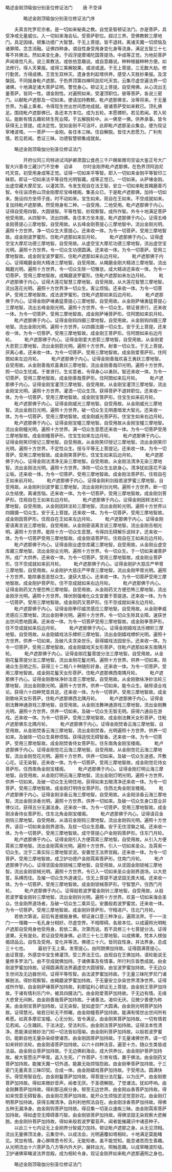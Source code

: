   略述金刚顶瑜伽分别圣位修证法门
　　唐 不空译




　　　　略述金刚顶瑜伽分别圣位修证法门序

　　夫真言陀罗尼宗者。是一切如来秘奥之教。自觉圣智顿证法门。亦是菩萨。具受净戒无量威仪。入一切如来海会坛。受菩萨职位。超过三界。受佛教敕三摩地门。具足因缘。顿集功德广大智慧。于无上菩提。皆不退转。离诸天魔一切烦恼及诸罪障。念念消融。证佛四种身。谓自性身受用身变化身等流身。满足五智三十七等不共佛法。然如来变化身。于阎浮提摩竭陀国菩提场。中成等正觉。为地前菩萨声闻缘觉凡夫。说三乘教法。或依他意趣说。或自意趣说。种种根器种种方便。如法修行。得人天果报。或得三乘解脱果。或进或退。于无上菩提。三无数大劫。修行勤苦。方得成佛。王宫生双林灭。遗身舍利起塔供养。感受人天胜妙果报。及涅槃因。不同报身毗卢遮那。于色界顶第四禅阿迦尼吒天宫。云集尽虚空遍法界一切诸佛。十地满足诸大菩萨证明。警觉身心。顿证无上菩提。自受用佛。从心流出无量菩萨。皆同一性。谓金刚性。对遍照如来。受灌顶职位。彼等菩萨。各说三密门。以献毗卢遮那及一切如来。便请加持教敕。毗卢遮那佛言。汝等将来。于无量世界。为最上乘者。令得现生世出世间悉地成就。彼诸菩萨受如来敕已。顶礼佛足。围绕毗卢遮那佛已。各还本方本位。成为五轮。本愿幖帜。若见若闻。若入轮坛。能断有情五趣轮转生死业障。于五解脱轮中。从一佛至一佛。供养承事。皆令获得无上菩提。成决定性。犹如金刚不可沮坏。此即毗卢遮那圣众集会。便为现证窣堵波塔。一一菩萨一一金刚。各住本三昧。住自解脱。皆住大悲愿力。广利有情。若见若闻。悉证三昧。功德智慧顿集成就矣。

　　略述金刚顶瑜伽分别圣位修证法门

　　　　开府仪同三司特进试鸿胪卿肃国公食邑三千户赐紫赠司空谥大鉴正号大广智大兴善寺三藏沙门不空奉　诏译
　　尔时金刚界毗卢遮那佛。在色界顶阿迦尼吒天宫。初受用身成等正觉。证得一切如来平等智。即入一切如来金刚平等智印三昧耶。即证一切如来法平等自性光明智藏。成等正觉已。一切如来。从萨埵金刚。出虚空藏大摩尼宝。以灌其顶。令发生观自在法王智。安立一切如来毗首羯磨善巧智。令往诣须弥山顶金刚摩尼宝峰楼阁。集圣众已。于是毗卢遮那佛。加持一切如来。施设四方坐师子座。时不动如来。宝生如来。观自在王如来。不空成就如来。复加持毗卢遮那佛。然受用身有二种。一自受用。二他受用。毗卢遮那佛于内心。证得自受用四智。大圆镜智。平等性智。妙观察智。成所作智。外令十地满足菩萨他受用故。从四智中。流出四佛。各住本方坐本座。毗卢遮那佛于内心。证得五峰金刚菩提心三摩地智。自受用故。从五峰金刚菩提心三摩地智中。流出金刚光明。遍照十方世界。净一切众生大菩提心。还来收一体。为令一切菩萨。受用三摩地智故。成金刚波罗蜜形。住毗卢遮那如来前月轮。
　　毗卢遮那佛于内心。证得虚空宝大摩尼功德三摩地智。自受用故。从虚空宝大摩尼功德三摩地智。流出虚空宝光明。遍照十方世界。令一切众生功德圆满。还来收一体。为令一切菩萨。受用三摩地智故。成金刚宝波罗蜜形。住毗卢遮那如来右边月轮。
　　毗卢遮那佛于内心。证得羯磨金刚大精进三摩地智。自受用故。从羯磨金刚大精进三摩地智。流出羯磨光明。遍照十方世界。令一切众生除一切懈怠。成大精进还来收一体。为令一切菩萨。受用三摩地智故。成羯磨波罗蜜形。住毗卢遮那如来左边月轮。
　　毗卢遮那佛于内心。证得大莲花智慧三摩地智。自受用故。从大莲花智慧三摩地智。流出莲花光明。遍照十方世界净一切众生。客尘烦恼。还来收一体。为令一切菩萨。受用三摩地智故。成法波罗蜜形。住毗卢遮那如来后边月轮。
　　毗卢遮那佛于内心。证得金刚萨埵勇猛菩提心三摩地智。自受用故。从金刚萨埵勇猛菩提心三摩地智。流出五峰金刚光明。遍照十方世界。令一切众生。顿证普贤行。还来收一体。为令一切菩萨。受用三摩地智故。成金刚萨埵菩萨形。住阿閦如来前月轮。
　　毗卢遮那佛于内心。证得金刚钩四摄三摩地智。自受用故。从金刚钩四摄三摩地智。流出金刚光明。遍照十方世界。以四摄法摄一切众生。安于无上菩提。还来收一体。为令一切菩萨。受用三摩地智故。成金刚王菩萨形。住阿閦如来右边月轮。
　　毗卢遮那佛于内心。证得金刚爱大悲箭三摩地智。自受用故。从金刚爱大悲箭三摩地智。流出金刚箭光明。遍照十方世界。射害一切众生。于无上菩提。厌离心者。还来收一体。为令一切菩萨。受用三摩地智故。成金刚爱菩萨形。住阿閦如来左边月轮。
　　毗卢遮那佛于内心。证得金刚善哉欢喜王勇跃三摩地智。自受用故。从金刚善哉欢喜勇跃三摩地智。流出金刚善哉印光明。遍照十方世界。照一切众生忧戚。于普贤行。生劣意者。令得身心以勇跃。智还来收一体。为令一切菩萨。受用三摩地智故。成金刚善哉菩萨形。住阿閦如来后月轮。
　　毗卢遮那佛于内心。证得金刚宝灌顶三摩地智。自受用故。从金刚宝灌顶三摩地智。流出金刚宝光明。遍照十方世界。灌洒一切众生顶。获得菩萨不退转职位。还来收一体。为令一切菩萨。受用三摩地智故。成金刚宝菩萨形。住宝生如来前月轮。
　　毗卢遮那佛于内心。证得金刚威光三摩地智。自受用故。从金刚威光三摩地智。流出金刚日光明。遍照十方世界。破一切众生无明愚暗发大智光。还来收一体。为令一切菩萨。受用三摩地智故。成金刚威光菩萨形。住宝生如来右边月轮。
　　毗卢遮那佛于内心。证得金刚宝幢三摩地智。自受用故从金刚宝幢三摩地智。流出金刚幢光明。遍照十方世界。满一切众生意愿还来收一体。为令一切菩萨受用三摩地智故。成金刚幢菩萨形。住宝生如来左边月轮。
　　毗卢遮那佛于内心。证得金刚笑印授记三摩地智。自受用故。从金刚笑印授记三摩地智。流出金刚笑印光明。遍照十方世界。不定性众生。授与平等无上菩提记。还来收一体。为令一切菩萨。受用三摩地智故。成金刚笑菩萨形。住宝生如来后边月轮。
　　毗卢遮那佛于内心。证得金刚法清净无染三摩地智。自受用故。从金刚法清净无染三摩地智。流出金刚法光明。遍照十方世界。净除一切众生五欲身心。清净犹如莲花不染尘垢。还来收一体。为令一切菩萨。受用三摩地智故。成金刚法菩萨形。住观自在王如来前月轮。
　　毗卢遮那佛于内心。证得金刚利剑般若波罗蜜三摩地智。自受用故。从金刚利剑波罗蜜三摩地智。流出金刚利剑光明。遍照十方世界。断一切众生结使。离诸苦恼。还来收一体。为令一切菩萨。受用三摩地智故。成金刚剑菩萨形。住观自在王如来右边月轮。
　　毗卢遮那佛于内心。证得金刚因转法轮三摩地智。自受用故。从金刚因转法轮三摩地智。流出金刚轮光明。遍照十方世界以四摄摄一切众生。安于无上菩提。还来收一体。为令一切菩萨。受用三摩地智故。成金刚因菩萨形。住观自在王如来左边月轮。
　　毗卢遮那佛于内心。证得金刚密语离言说三摩地智。自受用故。从金刚密语离言说三摩地智。流出金刚舌相光明。遍照十方世界。能除十方一切众生恶慧。令得四无碍解乐说辩才。还来收一体。为令一切菩萨受用三摩地智故。成金刚语菩萨形。住观自在王如来后边月轮。
　　毗卢遮那佛于内心。证得金刚业虚空库藏三摩地智。自受用故。从金刚业虚空库藏三摩地智。流出金刚业光明。遍照十方世界。令一切众生。于一切如来诸菩萨所。成广大供养。还来收一体。为令一切菩萨。受用三摩地智故。成金刚业菩萨形。住不空成就如来前月轮。
　　毗卢遮那佛于内心。证得金刚护大慈庄严甲胄三摩地智。自受用故。从金刚护大慈庄严甲胄三摩地智。流出金刚甲胄光明。遍照十方世界。能除暴恶恚怒众生。速获大慈心。还来收一体。为令一切菩萨受用三摩地智故。成金刚护菩萨形。住不空成就如来右边月轮。
　　毗卢遮那佛于内心。证得金刚药叉方便恐怖三摩地智。自受用故。从金刚药叉方便恐怖三摩地智。流出金刚牙光明。遍照十方世界。降伏刚强难化众生安置于菩提道。还来收一体。为令一切菩萨。受用三摩地智故。成金刚药叉菩萨形。住不空成就如来左边月轮。
　　毗卢遮那佛于内心。证得金刚拳印威灵感应三摩地智。自受用故。从金刚拳威灵感应三摩地智。流出金刚拳光明。遍照十方世界。令一切众生除其业障。速获世出世间悉地圆满。还来收一体。为令一切菩萨受用三摩地智故。成金刚拳菩萨形。住不空成就如来后边月轮。
　　毗卢遮那佛于内心。证得金刚嬉戏法乐幖帜三摩地智。自受用故。从金刚嬉戏法乐幖帜三摩地智。流出金刚嬉戏幖帜光明。遍照十方世界。供养一切如来。及破凡夫贪染世乐。获得嬉戏法园安乐。还来收一体。为令一切菩萨。受用三摩地智故。成金刚嬉戏天女形菩萨。住毗卢遮那如来东南隅月轮。
　　毗卢遮那佛于内心。证得金刚花鬘菩提分法三摩地智。自受用故。从金刚花鬘菩提分法三摩地智。流出金刚花鬘光明。遍照十方世界。供养一切如来。除诸众生丑陋之形。获得三十二相八十种随形好身。还来收一体。为令一切菩萨。受用三摩地智故。成金刚花鬘天女形菩萨。住毗卢遮那佛西南隅月轮。
　　毗卢遮那佛于内心。证得金刚歌咏净妙法音三摩地智。自受用故。从金刚歌咏净妙法轮三摩地智。流出金刚歌光明。遍照十方世界。供养一切如来。能令众生。破除语业戏论。获得六十四种梵音具足。还来收一体。为令一切菩萨。受用三摩地智故。成金刚歌咏天女形菩萨。住毗卢遮那佛西北隅月轮。
　　毗卢遮那佛于内心。证得金刚法舞神通游戏三摩地智。自受用故。从金刚法舞神通游戏三摩地智。流出金刚舞光明。遍照十方世界。供养一切如来。及破一切众生无智无明。获得六通自在游戏。还来收一体。为令一切菩萨。受用三摩地智故。成金刚法舞天女形菩萨。住毗卢遮那佛东北隅月轮。
　　毗卢遮那佛于内心。证得金刚焚香云海三摩地智。自受用故。从金刚焚香云海三摩地智。流出金刚焚香。光明遍照十方世界。供养一切如来。及破除一切众生臭秽烦恼。获得适悦无碍智香。还来收一体。为令一切菩萨。受用三摩地智故。成金刚焚香侍女菩萨形。住东南角金刚宝楼阁。
　　毗卢遮那佛于内心。证得金刚觉花云海三摩地智。自受用故。从金刚觉花云海三摩地智。流出金刚觉花光明。遍照十方世界。供养一切如来。及破一切众生迷惑。开敷心花。证无染智。还来收一体。为令一切菩萨。受用三摩地智故。成金刚觉花侍女菩萨形。住西南角金刚宝楼阁。
　　毗卢遮那佛于内心。证得金刚灯明云海三摩地智。自受用故。从金刚灯明云海三摩地智。流出金刚灯明光明。遍照十方世界。供养一切如来。及破一切众生无明住地。获得如来五眼清净还来收一体。为令一切菩萨。受用三摩地智故。成金刚灯明侍女菩萨形。住西北角金刚宝楼阁。
　　毗卢遮那佛于内心。证得金刚涂香云海三摩地智。自受用故。从金刚涂香云海三摩地智。流出金刚涂香光明。遍照十方世界。供养一切如来。及破一切众生身口意业非律仪过。获得五分无漏法身。还来收一体。为令一切菩萨。受用三摩地智故。成金刚涂香侍女菩萨形。住东北角金刚宝楼阁。
　　毗卢遮那佛于内心。证得请召金刚钩三摩地智。自受用故。从请召金刚钩三摩地智。流出金刚钩光明。遍照十方世界。请召一切如来金刚界道场。及拔一切众生恶趣。安于无住涅槃之城。还来收一体。为令一切菩萨。受用三摩地智故。成守菩提心户金刚钩菩萨形。住东门月轮。
　　毗卢遮那佛于内心。证得金刚引入方便罥索三摩地智。自受用故。从引入方便罥索三摩地智。流出金刚罥索光明。遍照十方世界。引入一切如来圣众。及罥索一切众生。沈于二乘实际三摩地智淤泥。安置觉王法界宫殿。还来收一体。为令一切菩萨。受用三摩地智故。成卫护功德户金刚罥索菩萨形。住南门月轮。
　　毗卢遮那佛于内心。证得坚固金刚锁械三摩地智。自受用故。从坚固金刚锁械三摩地智。流出金刚锁械光明。遍照十方世界。令已入一切如来圣众金刚界道场。以大悲誓。系缚而住。及摧一切众生外道诸见。住无上菩提不退坚固无畏大城。还来收一体。为令一切菩萨。受用三摩地智故。成金刚锁械菩萨形。守智慧户。住西门月轮。
　　毗卢遮那佛于内心。证得般若波罗蜜金刚铃三摩地智。自受用故。从般若波罗蜜金刚铃三摩地智。流出金刚铃光明。遍照十方世界。欢喜一切如来海会圣众。住金刚界道场者。及破一切众生二乘异见。安置般若波罗蜜宫。还来收一体。为令一切菩萨。受用三摩地智故。成金刚铃菩萨形。守精进户。住北门月轮。
　　若依次第说。前后有差据报身佛。顿证身口意三种净业。遍周法界。于一一法门一一理趣一一毛孔身分相好。尽虚空界。不相障碍。各居本位。以成遍照光明毗卢遮那自受用身他受用身。若依二乘。次第而说。若不具修三十七菩提分法。证得道果。无有是处。若证自受用身佛。必须三十七三摩地智。以成佛果。梵本入楞伽偈颂品云。自性及受用。变化并等流。佛德三十六。皆同自性身。并法界身。总成三十七也。
　　最初于无上乘。发菩提心。由阿閦佛加持故。证得圆满菩提心。由证菩提。外感空中宝生佛灌顶。受三界法王位。由观自在王佛加持。语轮能说无量修多罗法门。由不空成就佛加持。于诸佛事及有情事。所行利乐皆悉成就。由金刚波罗蜜加持故。证得圆满周法界遍虚空大圆镜智。由宝波罗蜜加持故。于无边众生世间及无边器世间。证得平等性智。由法波罗蜜加持故。于无量三昧陀罗尼门诸解脱法。得妙观察智。由羯磨波罗蜜加持故。于无量安立杂染世界清净世界。证得成所作智。由金刚萨埵菩萨加持故。刹那猛利心顿证无上菩提。由金刚王菩萨加持故。于诸有情利乐门中。被具四摄法门。由金刚爱菩萨加持故。于无边有情。无缘大悲曾无间断。由金刚善哉菩萨加持故。于诸善法。渴仰无厌。见微少善便为称美。由金刚宝菩萨加持故。证无染智。犹如虚空广大圆满。由金刚光明菩萨加持故。证得慧光。喻若日轮无不照曜。由金刚幢菩萨加持故。能满有情世出世间所有希愿。如真多摩尼宝幢。心无分别。皆令满足。由金刚笑菩萨加持故。一切有情若见若闻。心生踊跃。于法决定。受法利乐。由金刚法菩萨加持故。证得法本性清净。悉能演说微妙法门知一切法皆如筏喻。由金刚利菩萨加持故。以般若波罗蜜剑。能断自他无量杂染结使诸苦。由金刚因菩萨加持故。于无量诸佛世界。请一切如来转妙法轮。由金刚语菩萨加持故。以六十四种法音。遍至十方。随众生类皆成法益。由金刚业菩萨加持故。于无边佛刹海会。成大供养仪。由金刚护菩萨加持故。被大誓愿庄严甲胄。返入生死。广作菩萨。引育有情。置于佛法。由金刚药叉菩萨加持故。能摧天魔一切外道。能羸无始烦恼怨敌。由金刚拳菩萨加持故。于三密门无量真言三昧印契。合成一体。由金刚嬉戏菩萨加持故。于受用法。圆满快乐。得受用智自在。由金刚鬘菩萨加持故。得菩提分法花鬘。以为庄严。由金刚歌菩萨加持故。得如来微妙音声。闻者无厌。于圣德解脱。了觉诸法。犹如呼响。由金刚舞菩萨加持故。得刹那迅疾分身。顿至无边世界。由金刚焱香菩萨加持故。得如来悦意无碍智香。由金刚花菩萨加持故。能开众生烦恼淤泥觉意妙花。由金刚灯明菩萨加持故。获得五眼清净。自利利他照法自在。由金刚涂香菩萨加持故。得佛五种无漏净身。由金刚钩菩萨加持故。得召集一切圣众速疾三昧。由金刚罥索菩萨加持故。得如虚空无障碍善巧智。由金刚锁菩萨加持故。得佛坚固无染观察大悲解脱。由金刚铃菩萨加持故。得如来般若波罗蜜音声。闻者能摧藏识中诸恶种子。
　　以此三十七内证无上金刚界分智威力加持。顿证毗卢遮那之身。从无见顶相。流出无量佛顶法身。云集空中。以成法会。光明遍覆如塔相轮。十地满足莫能睹见。冥加有情。身心罪障悉令殄灭。无能知者。虽不能觉知。能息诸苦而生善趣。从光明流出十六菩萨及八方等内外大护。展转出光。照触恶趣。以成窣睹波阶级。卫护诸佛窣睹波法界宫殿。成为相轮令身。现证金刚界如来毗卢遮那遍照之身也。

　　略述金刚顶瑜伽分别圣位修证法门


